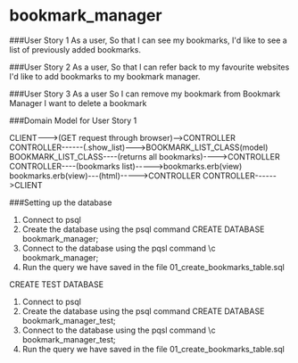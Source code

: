 
# bookmark_manager

###User Story 1
As a user,
So that I can see my bookmarks,
I'd like to see a list of previously added bookmarks.

###User Story 2
As a user,
So that I can refer back to my favourite websites
I'd like to add bookmarks to my bookmark manager.

###User Story 3
As a user
So I can remove my bookmark from Bookmark Manager
I want to delete a bookmark

###Domain Model for User Story 1

CLIENT--->(GET request through browser)-->CONTROLLER
CONTROLLER------(.show_list)--->BOOKMARK_LIST_CLASS(model)
BOOKMARK_LIST_CLASS----(returns all bookmarks)---->CONTROLLER
CONTROLLER----(bookmarks list)----->bookmarks.erb(view)
bookmarks.erb(view)---(html)----->CONTROLLER
CONTROLLER------>CLIENT


###Setting up the database

1. Connect to psql
2. Create the database using the psql command CREATE DATABASE bookmark_manager;
3. Connect to the database using the pqsl command \c bookmark_manager;
4. Run the query we have saved in the file 01_create_bookmarks_table.sql

CREATE TEST DATABASE


1. Connect to psql
2. Create the database using the psql command CREATE DATABASE bookmark_manager_test;
3. Connect to the database using the pqsl command \c bookmark_manager_test;
4. Run the query we have saved in the file 01_create_bookmarks_table.sql
